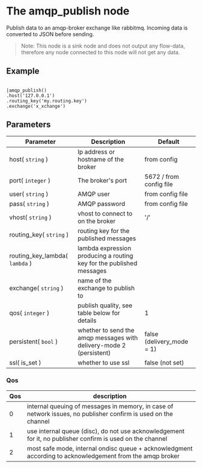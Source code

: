 The amqp_publish node
=====================

Publish data to an amqp-broker exchange like rabbitmq.
Incoming data is converted to JSON before sending.

> Note: This node is a sink node and does not output any flow-data, therefore any node connected to this node will not get any data.

Example
-------
```dfs  

|amqp_publish()
.host('127.0.0.1') 
.routing_key('my.routing.key')
.exchange('x_xchange')

```

Parameters
----------

Parameter     | Description | Default 
--------------|-------------|---------
host( `string` )| Ip address or hostname of the broker| from config
port( `integer` )| The broker's port | 5672 / from config file
user( `string` )| AMQP user | from config file
pass( `string` )| AMQP password | from config file
vhost( `string` )| vhost to connect to on the broker| '/'
routing_key( `string` )| routing key for the published messages|
routing_key_lambda( `lambda` )| lambda expression producing a routing key for the published messages|
exchange( `string` )|name of the exchange to publish to|
qos( `integer` ) | publish quality, see table below for details | 1
persistent( `bool` ) | whether to send the amqp messages with delivery-mode 2 (persistent) | false (delivery_mode = 1)
ssl( is_set ) | whether to use ssl | false (not set)

### Qos
Qos | description
----|------------
0   | internal queuing of messages in memory, in case of network issues, no publisher confirm is used on the channel
1   | use internal queue (disc), do not use acknowledgement for it, no publisher confirm is used on the channel
2   | most safe mode, internal ondisc queue + acknowledgment according to acknowledgement from the amqp broker